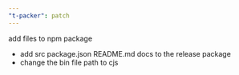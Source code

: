 ```yaml
---
"t-packer": patch
---
```

add files to npm package  

- add src package.json README.md docs to the release package 
- change the bin file path to cjs

